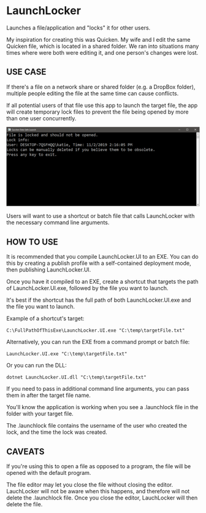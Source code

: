 # LaunchLocker

Launches a file/application and "locks" it for other users.

My inspiration for creating this was Quicken. My wife and I edit the same Quicken file, which is located in a shared folder. We ran into situations many times where were both were editing it, and one person's changes were lost.

## USE CASE

If there's a file on a network share or shared folder (e.g. a DropBox folder), multiple people editing the file at the same time can cause conflicts.

If all potential users of that file use this app to launch the target file, the app will create temporary lock files to prevent the file being opened by more than one user concurrently.

![Use case example](UseCase01.PNG)

Users will want to use a shortcut or batch file that calls LaunchLocker with the necessary command line arguments.

## HOW TO USE

It is recommended that you compile LaunchLocker.UI to an EXE. You can do this by creating a publish profile with a self-contained deployment mode, then publishing LaunchLocker.UI.

Once you have it compiled to an EXE, create a shortcut that targets the path of LaunchLocker.UI.exe, followed by the file you want to launch.

It's best if the shortcut has the full path of both LaunchLocker.UI.exe and the file you want to launch.

Example of a shortcut's target:

```
C:\FullPathOfThisExe\LaunchLocker.UI.exe "C:\temp\targetFile.txt"
```

Alternatively, you can run the EXE from a command prompt or batch file:
```
LaunchLocker.UI.exe "C:\temp\targetFile.txt"
```

Or you can run the DLL:

```
dotnet LaunchLocker.UI.dll "C:\temp\targetFile.txt"
```

If you need to pass in additional command line arguments, you can pass them in after the target file name.

You'll know the application is working when you see a .launchlock file in the folder with your target file.

The .launchlock file contains the username of the user who created the lock, and the time the lock was created.

## CAVEATS

If you're using this to open a file as opposed to a program, the file will be opened with the default program.

The file editor may let you close the file without closing the editor. LauchLocker will not be aware when this happens, and therefore will not delete the .launchlock file. Once you close the editor, LauchLocker will then delete the file.